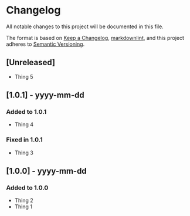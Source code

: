 # Changelog

All notable changes to this project will be documented in this file.

The format is based on [Keep a Changelog], [markdownlint],
and this project adheres to [Semantic Versioning].

## [Unreleased]

- Thing 5

## [1.0.1] - yyyy-mm-dd

### Added to 1.0.1

- Thing 4

### Fixed in 1.0.1

- Thing 3

## [1.0.0] - yyyy-mm-dd

### Added to 1.0.0

- Thing 2
- Thing 1

[Keep a Changelog]: https://keepachangelog.com/en/1.0.0/
[markdownlint]: https://dlaa.me/markdownlint/
[Semantic Versioning]: https://semver.org/spec/v2.0.0.html
